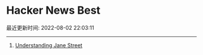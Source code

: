 # Hacker News Best

最近更新时间: 2022-08-02 22:03:11

--- 
1. [Understanding Jane Street](https://www.thediff.co/p/jane-street) 
